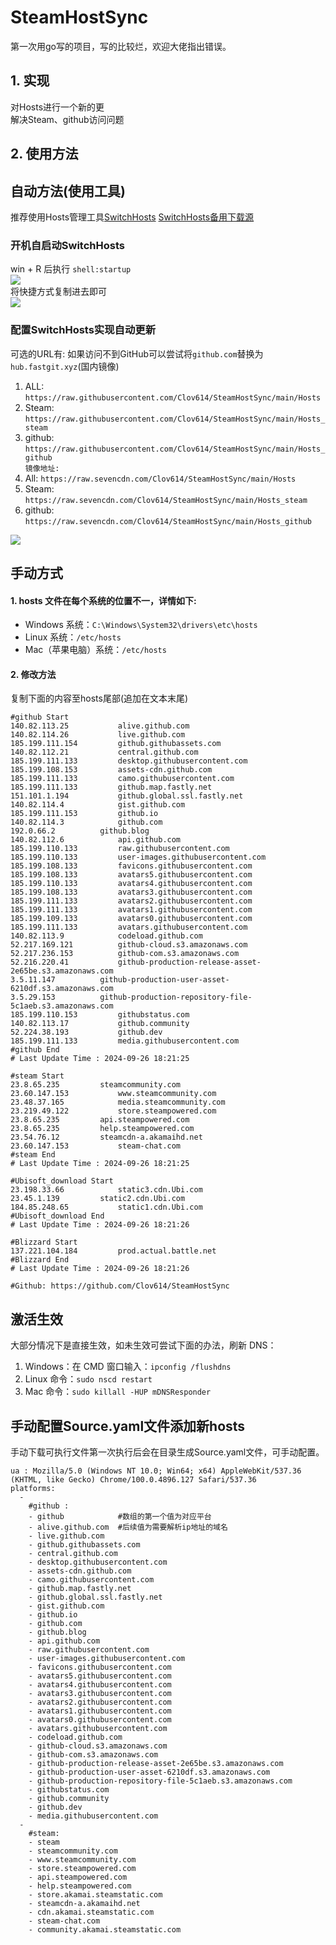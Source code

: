 # SteamHostSync
第一次用go写的项目，写的比较烂，欢迎大佬指出错误。

## 1. 实现
对Hosts进行一个新的更  
解决Steam、github访问问题

## 2. 使用方法
## 自动方法(使用工具)
推荐使用Hosts管理工具[SwitchHosts](https://github.com/oldj/SwitchHosts) 
[SwitchHosts备用下载源](https://nas.iaimi.info/s/nT5pb8jMQp32QwB)
### 开机自启动SwitchHosts
win + R 后执行 `shell:startup`    
![](/img/1.png)  
将快捷方式复制进去即可  
![](/img/2.png)  
### 配置SwitchHosts实现自动更新  
可选的URL有:
如果访问不到GitHub可以尝试将`github.com`替换为`hub.fastgit.xyz`(国内镜像)
1. ALL: `https://raw.githubusercontent.com/Clov614/SteamHostSync/main/Hosts`  
2. Steam: `https://raw.githubusercontent.com/Clov614/SteamHostSync/main/Hosts_steam`  
3. github: `https://raw.githubusercontent.com/Clov614/SteamHostSync/main/Hosts_github`    
`镜像地址:`
4. All: `https://raw.sevencdn.com/Clov614/SteamHostSync/main/Hosts`  
5. Steam: `https://raw.sevencdn.com/Clov614/SteamHostSync/main/Hosts_steam`  
6. github: `https://raw.sevencdn.com/Clov614/SteamHostSync/main/Hosts_github`  

![](/img/3.png)

## 手动方式
#### 1. hosts 文件在每个系统的位置不一，详情如下:
- Windows 系统：`C:\Windows\System32\drivers\etc\hosts`
- Linux 系统：`/etc/hosts`
- Mac（苹果电脑）系统：`/etc/hosts`

#### 2. 修改方法
复制下面的内容至hosts尾部(追加在文本末尾)

```
#github Start
140.82.113.25			alive.github.com
140.82.114.26			live.github.com
185.199.111.154			github.githubassets.com
140.82.112.21			central.github.com
185.199.111.133			desktop.githubusercontent.com
185.199.108.153			assets-cdn.github.com
185.199.111.133			camo.githubusercontent.com
185.199.111.133			github.map.fastly.net
151.101.1.194			github.global.ssl.fastly.net
140.82.114.4			gist.github.com
185.199.111.153			github.io
140.82.114.3			github.com
192.0.66.2			github.blog
140.82.112.6			api.github.com
185.199.110.133			raw.githubusercontent.com
185.199.110.133			user-images.githubusercontent.com
185.199.108.133			favicons.githubusercontent.com
185.199.108.133			avatars5.githubusercontent.com
185.199.110.133			avatars4.githubusercontent.com
185.199.108.133			avatars3.githubusercontent.com
185.199.111.133			avatars2.githubusercontent.com
185.199.111.133			avatars1.githubusercontent.com
185.199.109.133			avatars0.githubusercontent.com
185.199.111.133			avatars.githubusercontent.com
140.82.113.9			codeload.github.com
52.217.169.121			github-cloud.s3.amazonaws.com
52.217.236.153			github-com.s3.amazonaws.com
52.216.220.41			github-production-release-asset-2e65be.s3.amazonaws.com
3.5.11.147			github-production-user-asset-6210df.s3.amazonaws.com
3.5.29.153			github-production-repository-file-5c1aeb.s3.amazonaws.com
185.199.110.153			githubstatus.com
140.82.113.17			github.community
52.224.38.193			github.dev
185.199.111.133			media.githubusercontent.com
#github End
# Last Update Time : 2024-09-26 18:21:25 

#steam Start
23.8.65.235			steamcommunity.com
23.60.147.153			www.steamcommunity.com
23.48.37.165			media.steamcommunity.com
23.219.49.122			store.steampowered.com
23.8.65.235			api.steampowered.com
23.8.65.235			help.steampowered.com
23.54.76.12			steamcdn-a.akamaihd.net
23.60.147.153			steam-chat.com
#steam End
# Last Update Time : 2024-09-26 18:21:25 

#Ubisoft_download Start
23.198.33.66			static3.cdn.Ubi.com
23.45.1.139			static2.cdn.Ubi.com
184.85.248.65			static1.cdn.Ubi.com
#Ubisoft_download End
# Last Update Time : 2024-09-26 18:21:26 

#Blizzard Start
137.221.104.184			prod.actual.battle.net
#Blizzard End
# Last Update Time : 2024-09-26 18:21:26 

#Github: https://github.com/Clov614/SteamHostSync

```

## 激活生效
大部分情况下是直接生效，如未生效可尝试下面的办法，刷新 DNS：
1. Windows：在 CMD 窗口输入：`ipconfig /flushdns`
2. Linux 命令：`sudo nscd restart`
3. Mac 命令：`sudo killall -HUP mDNSResponder`  

## 手动配置Source.yaml文件添加新hosts  
手动下载可执行文件第一次执行后会在目录生成Source.yaml文件，可手动配置。  

```
ua : Mozilla/5.0 (Windows NT 10.0; Win64; x64) AppleWebKit/537.36 (KHTML, like Gecko) Chrome/100.0.4896.127 Safari/537.36
platforms:
  -
    #github :
    - github            #数组的第一个值为对应平台
    - alive.github.com  #后续值为需要解析ip地址的域名
    - live.github.com
    - github.githubassets.com
    - central.github.com
    - desktop.githubusercontent.com
    - assets-cdn.github.com
    - camo.githubusercontent.com
    - github.map.fastly.net
    - github.global.ssl.fastly.net
    - gist.github.com
    - github.io
    - github.com
    - github.blog
    - api.github.com
    - raw.githubusercontent.com
    - user-images.githubusercontent.com
    - favicons.githubusercontent.com
    - avatars5.githubusercontent.com
    - avatars4.githubusercontent.com
    - avatars3.githubusercontent.com
    - avatars2.githubusercontent.com
    - avatars1.githubusercontent.com
    - avatars0.githubusercontent.com
    - avatars.githubusercontent.com
    - codeload.github.com
    - github-cloud.s3.amazonaws.com
    - github-com.s3.amazonaws.com
    - github-production-release-asset-2e65be.s3.amazonaws.com
    - github-production-user-asset-6210df.s3.amazonaws.com
    - github-production-repository-file-5c1aeb.s3.amazonaws.com
    - githubstatus.com
    - github.community
    - github.dev
    - media.githubusercontent.com
  -
    #steam:
    - steam
    - steamcommunity.com
    - www.steamcommunity.com
    - store.steampowered.com
    - api.steampowered.com
    - help.steampowered.com
    - store.akamai.steamstatic.com
    - steamcdn-a.akamaihd.net
    - cdn.akamai.steamstatic.com
    - steam-chat.com
    - community.akamai.steamstatic.com
```

